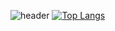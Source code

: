 ![header](https://capsule-render.vercel.app/api?type=wave&color=auto&height=300&section=header&text=capsule%20render&fontSize=90)
[![Top Langs](https://github-readme-stats.vercel.app/api/top-langs/?username=anuraghazra)](https://github.com/Hiluxy)
